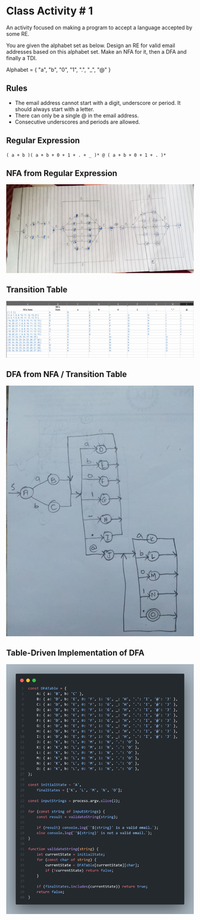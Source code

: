 # Class Activity # 1

An activity focused on making a program to accept a language accepted by some RE.

You are given the alphabet set as below. Design an RE for valid email addresses based on this alphabet set. Make an NFA for it, then a DFA and finally a TDI.

Alphabet = { "a", "b", "0", "1", ".", "\_", "@" }

## Rules

-   The email address cannot start with a digit, underscore or period. It should always start with a letter.
-   There can only be a single @ in the email address.
-   Consecutive underscores and periods are allowed.

## Regular Expression

```
( a + b )( a + b + 0 + 1 + . + _ )* @ ( a + b + 0 + 1 + . )*
```

## NFA from Regular Expression

![](NFA.jpeg)

## Transition Table

![](transition-table.PNG)

## DFA from NFA / Transition Table

![](DFA.jpeg)

## Table-Driven Implementation of DFA

![](code.png)
